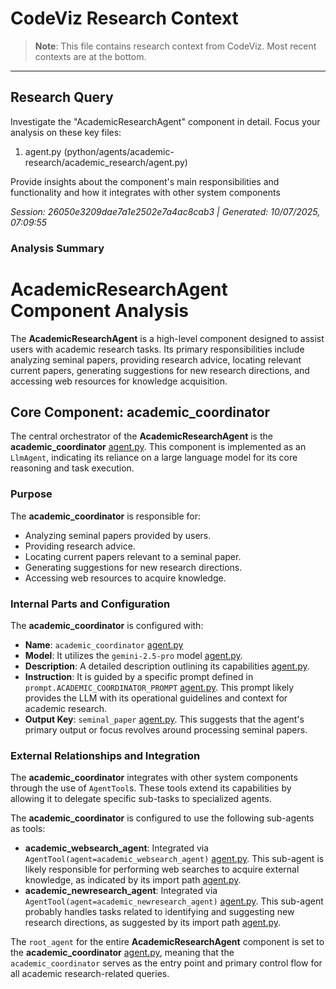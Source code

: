 # CodeViz Research Context

> **Note**: This file contains research context from CodeViz. Most recent contexts are at the bottom.

---

## Research Query

Investigate the "AcademicResearchAgent" component in detail. Focus your analysis on these key files:
1. agent.py (python/agents/academic-research/academic_research/agent.py)

Provide insights about the component's main responsibilities and functionality and how it integrates with other system components

*Session: 26050e3209dae7a1e2502e7a4ac8cab3 | Generated: 10/07/2025, 07:09:55*

### Analysis Summary

# AcademicResearchAgent Component Analysis

The **AcademicResearchAgent** is a high-level component designed to assist users with academic research tasks. Its primary responsibilities include analyzing seminal papers, providing research advice, locating relevant current papers, generating suggestions for new research directions, and accessing web resources for knowledge acquisition.

## Core Component: academic_coordinator

The central orchestrator of the **AcademicResearchAgent** is the **academic_coordinator** [agent.py](agents/academic-research/academic_research/agent.py:20). This component is implemented as an `LlmAgent`, indicating its reliance on a large language model for its core reasoning and task execution.

### Purpose
The **academic_coordinator** is responsible for:
*   Analyzing seminal papers provided by users.
*   Providing research advice.
*   Locating current papers relevant to a seminal paper.
*   Generating suggestions for new research directions.
*   Accessing web resources to acquire knowledge.

### Internal Parts and Configuration
The **academic_coordinator** is configured with:
*   **Name**: `academic_coordinator` [agent.py](agents/academic-research/academic_research/agent.py:21)
*   **Model**: It utilizes the `gemini-2.5-pro` model [agent.py](agents/academic-research/academic_research/agent.py:17,22).
*   **Description**: A detailed description outlining its capabilities [agent.py](agents/academic-research/academic_research/agent.py:23-28).
*   **Instruction**: It is guided by a specific prompt defined in `prompt.ACADEMIC_COORDINATOR_PROMPT` [agent.py](agents/academic-research/academic_research/agent.py:29). This prompt likely provides the LLM with its operational guidelines and context for academic research.
*   **Output Key**: `seminal_paper` [agent.py](agents/academic-research/academic_research/agent.py:30). This suggests that the agent's primary output or focus revolves around processing seminal papers.

### External Relationships and Integration

The **academic_coordinator** integrates with other system components through the use of `AgentTool`s. These tools extend its capabilities by allowing it to delegate specific sub-tasks to specialized agents.

The **academic_coordinator** is configured to use the following sub-agents as tools:
*   **academic_websearch_agent**: Integrated via `AgentTool(agent=academic_websearch_agent)` [agent.py](agents/academic-research/academic_research/agent.py:32). This sub-agent is likely responsible for performing web searches to acquire external knowledge, as indicated by its import path [agent.py](agents/academic-research/academic_research/agent.py:14).
*   **academic_newresearch_agent**: Integrated via `AgentTool(agent=academic_newresearch_agent)` [agent.py](agents/academic-research/academic_research/agent.py:33). This sub-agent probably handles tasks related to identifying and suggesting new research directions, as suggested by its import path [agent.py](agents/academic-research/academic_research/agent.py:13).

The `root_agent` for the entire **AcademicResearchAgent** component is set to the **academic_coordinator** [agent.py](agents/academic-research/academic_research/agent.py:36), meaning that the `academic_coordinator` serves as the entry point and primary control flow for all academic research-related queries.

